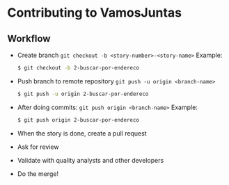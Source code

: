 # Contributing to VamosJuntas

## Workflow

* Create branch `git checkout -b <story-number>-<story-name>`
  Example:
  ```sh
  $ git checkout -b 2-buscar-por-endereco
  ```

* Push branch to remote repository `git push -u origin <branch-name>`
  ```sh
  $ git push -u origin 2-buscar-por-endereco
  ```

* After doing commits: `git push origin <branch-name>`
  Example:
  ```sh
  $ git push origin 2-buscar-por-endereco
  ```
* When the story is done, create a pull request

* Ask for review

* Validate with quality analysts and other developers

* Do the merge!
